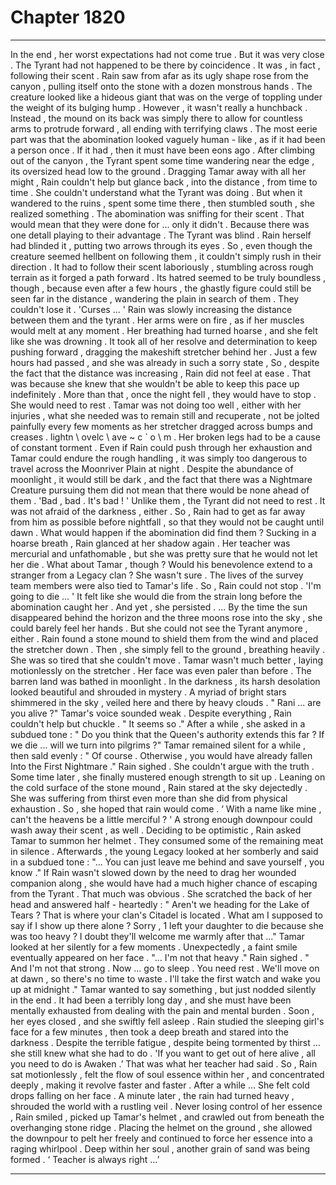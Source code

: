 
# Chapter 1820


---

In the end , her worst expectations had not come true .
But it was very close .
The Tyrant had not happened to be there by coincidence . It was , in fact , following their scent . Rain saw from afar as its ugly shape rose from the canyon , pulling itself onto the stone with a dozen monstrous hands . The creature looked like a hideous giant that was on the verge of toppling under the weight of its bulging hump .
However , it wasn't really a hunchback . Instead , the mound on its back was simply there to allow for countless arms to protrude forward , all ending with terrifying claws .
The most eerie part was that the abomination looked vaguely human - like , as if it had been a person once . If it had , then it must have been eons ago .
After climbing out of the canyon , the Tyrant spent some time wandering near the edge , its oversized head low to the ground . Dragging Tamar away with all her might , Rain couldn't help but glance back , into the distance , from time to time .
She couldn't understand what the Tyrant was doing .
But when it wandered to the ruins , spent some time there , then stumbled south , she realized something .
The abomination was sniffing for their scent .
That would mean that they were done for ... only it didn't . Because there was one detall playing to their advantage .
The Tyrant was blind .
Rain herself had blinded it , putting two arrows through its eyes . So , even though the creature seemed hellbent on following them , it couldn't simply rush in their direction . It had to follow their scent laboriously , stumbling across rough terrain as it forged a path forward .
Its hatred seemed to be truly boundless , though , because even after a few hours , the ghastly figure could still be seen far in the distance , wandering the plain in search of them . They couldn't lose it .
'Curses ... '
Rain was slowly increasing the distance between them and the tyrant . Her arms were on fire , as if her muscles would melt at any moment . Her breathing had turned hoarse , and she felt like she was drowning . It took all of her resolve and determination to keep pushing forward , dragging the makeshift stretcher behind her .
Just a few hours had passed , and she was already in such a sorry state , So , despite the fact that the distance was increasing , Rain did not feel at ease .
That was because she knew that she wouldn't be able to keep this pace up indefinitely . More than that , once the night fell , they would have to stop .
She would need to rest . Tamar was not doing too well , either with her injuries , what she needed was to remain still and recuperate , not be jolted painfully every few moments as her stretcher dragged across bumps and creases . lіghtn \ оvеlс \ аvе ~ c ` о \ m . Her broken legs had to be a cause of constant torment .
Even if Rain could push through her exhaustion and Tamar could endure the rough handling , it was simply too dangerous to travel across the Moonriver Plain at night . Despite the abundance of moonlight , it would still be dark , and the fact that there was a Nightmare Creature pursuing them did not mean that there would be none ahead of them .
'Bad , bad . It's bad ! '
Unlike them , the Tyrant did not need to rest . It was not afraid of the darkness , either . So , Rain had to get as far away from him as possible before nightfall , so that they would not be caught until dawn .
What would happen if the abomination did find them ?
Sucking in a hoarse breath , Rain glanced at her shadow again .
Her teacher was mercurial and unfathomable , but she was pretty sure that he would not let her die .
What about Tamar , though ? Would his benevolence extend to a stranger from a Legacy clan ? She wasn't sure .
The lives of the survey team members were also tied to Tamar's life .
So , Rain could not stop .
'I'm going to die ... '
It felt like she would die from the strain long before the abomination caught her .
And yet , she persisted .
... By the time the sun disappeared behind the horizon and the three moons rose into the sky , she could barely feel her hands . But she could not see the Tyrant anymore , either .
Rain found a stone mound to shield them from the wind and placed the stretcher down . Then , she simply fell to the ground , breathing heavily .
She was so tired that she couldn't move . Tamar wasn't much better , laying motionlessly on the stretcher . Her face was even paler than before .
The barren land was bathed in moonlight . In the darkness , its harsh desolation looked beautiful and shrouded in mystery . A myriad of bright stars shimmered in the sky , veiled here and there by heavy clouds .
" Rani ... are you alive ?"
Tamar's voice sounded weak .
Despite everything , Rain couldn't help but chuckle .
" It seems so ."
After a while , she asked in a subdued tone :
" Do you think that the Queen's authority extends this far ? If we die ... will we turn into pilgrims ?"
Tamar remained silent for a while , then sald evenly :
" Of course . Otherwise , you would have already fallen Into the First Nightmare ."
Rain sighed . She couldn't argue with the truth .
Some time later , she finally mustered enough strength to sit up . Leaning on the cold surface of the stone mound , Rain stared at the sky dejectedly .
She was suffering from thirst even more than she did from physical exhaustion . So , she hoped that rain would come .
‘ With a name like mine , can't the heavens be a little merciful ? '
A strong enough downpour could wash away their scent , as well .
Deciding to be optimistic , Rain asked Tamar to summon her helmet .
They consumed some of the remaining meat in silence .
Afterwards , the young Legacy looked at her somberly and said in a subdued tone :
"... You can just leave me behind and save yourself , you know ."
If Rain wasn't slowed down by the need to drag her wounded companion along , she would have had a much higher chance of escaping from the Tyrant . That much was obvious .
She scratched the back of her head and answered half - heartedly :
" Aren't we heading for the Lake of Tears ? That is where your clan's Citadel is located . What am I supposed to say if I show up there alone ? Sorry , 1 left your daughter to die because she was too heavy ? I doubt they'll welcome me warmly after that ..."
Tamar looked at her silently for a few moments . Unexpectedly , a faint smile eventually appeared on her face .
"... I'm not that heavy ."
Rain sighed .
" And I'm not that strong . Now ... go to sleep . You need rest . We'll move on at dawn , so there's no time to waste . I'll take the first watch and wake you up at midnight ."
Tamar wanted to say something , but just nodded silently in the end . It had been a terribly long day , and she must have been mentally exhausted from dealing with the pain and mental burden . Soon , her eyes closed , and she swiftly fell asleep .
Rain studied the sleeping girl's face for a few minutes , then took a deep breath and stared into the darkness .
Despite the terrible fatigue , despite being tormented by thirst ... she still knew what she had to do .
'If you want to get out of here alive , all you need to do is Awaken .’
That was what her teacher had said .
So , Rain sat motionlessly , felt the flow of soul essence within her , and concentrated deeply , making it revolve faster and faster .
After a while ...
She felt cold drops falling on her face . A minute later , the rain had turned heavy , shrouded the world with a rustling veil .
Never losing control of her essence , Rain smiled , picked up Tamar's helmet , and crawled out from beneath the overhanging stone ridge .
Placing the helmet on the ground , she allowed the downpour to pelt her freely and continued to force her essence into a raging whirlpool .
Deep within her soul , another grain of sand was being formed .
‘ Teacher is always right …’

---

